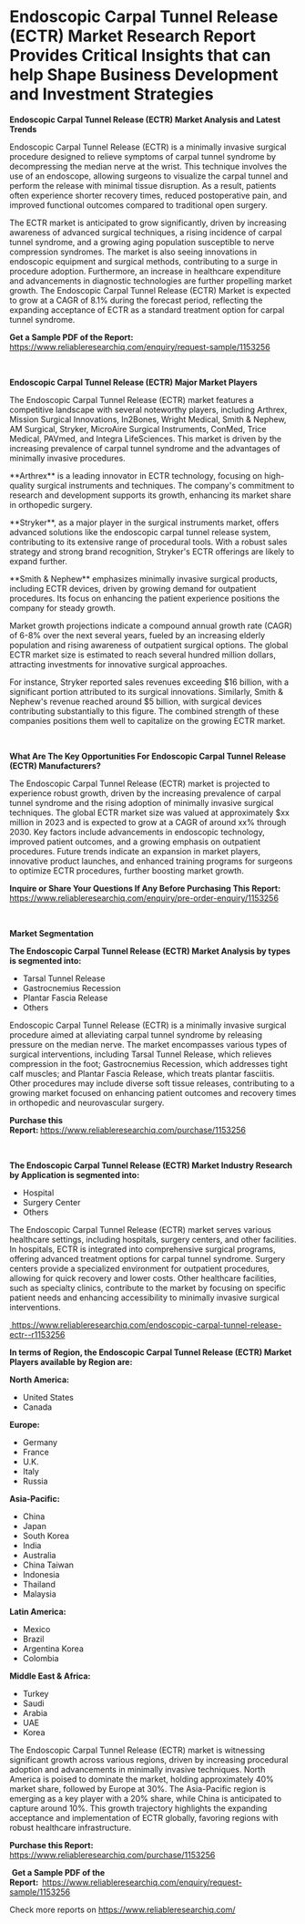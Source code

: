 <p><h1>Endoscopic Carpal Tunnel Release (ECTR) Market Research Report Provides Critical Insights that can help Shape Business Development and Investment Strategies</h1></p><p><strong>Endoscopic Carpal Tunnel Release (ECTR) Market Analysis and Latest Trends</strong></p>
<p><p>Endoscopic Carpal Tunnel Release (ECTR) is a minimally invasive surgical procedure designed to relieve symptoms of carpal tunnel syndrome by decompressing the median nerve at the wrist. This technique involves the use of an endoscope, allowing surgeons to visualize the carpal tunnel and perform the release with minimal tissue disruption. As a result, patients often experience shorter recovery times, reduced postoperative pain, and improved functional outcomes compared to traditional open surgery.</p><p>The ECTR market is anticipated to grow significantly, driven by increasing awareness of advanced surgical techniques, a rising incidence of carpal tunnel syndrome, and a growing aging population susceptible to nerve compression syndromes. The market is also seeing innovations in endoscopic equipment and surgical methods, contributing to a surge in procedure adoption. Furthermore, an increase in healthcare expenditure and advancements in diagnostic technologies are further propelling market growth. The Endoscopic Carpal Tunnel Release (ECTR) Market is expected to grow at a CAGR of 8.1% during the forecast period, reflecting the expanding acceptance of ECTR as a standard treatment option for carpal tunnel syndrome.</p></p>
<p><strong>Get a Sample PDF of the Report:&nbsp;</strong> <a href="https://www.reliableresearchiq.com/enquiry/request-sample/1153256?utm_campaign=2282&utm_medium=2&utm_source=Github&utm_content=ia&utm_term=11032025&utm_id=endoscopic-carpal-tunnel-release-ectr">https://www.reliableresearchiq.com/enquiry/request-sample/1153256</a></p>
<p>&nbsp;</p>
<p><strong>Endoscopic Carpal Tunnel Release (ECTR) Major Market Players</strong></p>
<p><p>The Endoscopic Carpal Tunnel Release (ECTR) market features a competitive landscape with several noteworthy players, including Arthrex, Mission Surgical Innovations, In2Bones, Wright Medical, Smith & Nephew, AM Surgical, Stryker, MicroAire Surgical Instruments, ConMed, Trice Medical, PAVmed, and Integra LifeSciences. This market is driven by the increasing prevalence of carpal tunnel syndrome and the advantages of minimally invasive procedures.</p><p>**Arthrex** is a leading innovator in ECTR technology, focusing on high-quality surgical instruments and techniques. The company's commitment to research and development supports its growth, enhancing its market share in orthopedic surgery.</p><p>**Stryker**, as a major player in the surgical instruments market, offers advanced solutions like the endoscopic carpal tunnel release system, contributing to its extensive range of procedural tools. With a robust sales strategy and strong brand recognition, Stryker's ECTR offerings are likely to expand further.</p><p>**Smith & Nephew** emphasizes minimally invasive surgical products, including ECTR devices, driven by growing demand for outpatient procedures. Its focus on enhancing the patient experience positions the company for steady growth.</p><p>Market growth projections indicate a compound annual growth rate (CAGR) of 6-8% over the next several years, fueled by an increasing elderly population and rising awareness of outpatient surgical options. The global ECTR market size is estimated to reach several hundred million dollars, attracting investments for innovative surgical approaches. </p><p>For instance, Stryker reported sales revenues exceeding $16 billion, with a significant portion attributed to its surgical innovations. Similarly, Smith & Nephew's revenue reached around $5 billion, with surgical devices contributing substantially to this figure. The combined strength of these companies positions them well to capitalize on the growing ECTR market.</p></p>
<p>&nbsp;</p>
<p><strong>What Are The Key Opportunities For Endoscopic Carpal Tunnel Release (ECTR) Manufacturers?</strong></p>
<p><p>The Endoscopic Carpal Tunnel Release (ECTR) market is projected to experience robust growth, driven by the increasing prevalence of carpal tunnel syndrome and the rising adoption of minimally invasive surgical techniques. The global ECTR market size was valued at approximately $xx million in 2023 and is expected to grow at a CAGR of around xx% through 2030. Key factors include advancements in endoscopic technology, improved patient outcomes, and a growing emphasis on outpatient procedures. Future trends indicate an expansion in market players, innovative product launches, and enhanced training programs for surgeons to optimize ECTR procedures, further boosting market growth.</p></p>
<p><strong>Inquire or Share Your Questions If Any Before Purchasing This Report:</strong> <a href="https://www.reliableresearchiq.com/enquiry/pre-order-enquiry/1153256?utm_campaign=2282&utm_medium=2&utm_source=Github&utm_content=ia&utm_term=11032025&utm_id=endoscopic-carpal-tunnel-release-ectr">https://www.reliableresearchiq.com/enquiry/pre-order-enquiry/1153256</a></p>
<p>&nbsp;</p>
<p><strong>Market Segmentation</strong></p>
<p><strong>The Endoscopic Carpal Tunnel Release (ECTR) Market Analysis by types is segmented into:</strong></p>
<p><ul><li>Tarsal Tunnel Release</li><li>Gastrocnemius Recession</li><li>Plantar Fascia Release</li><li>Others</li></ul></p>
<p><p>Endoscopic Carpal Tunnel Release (ECTR) is a minimally invasive surgical procedure aimed at alleviating carpal tunnel syndrome by releasing pressure on the median nerve. The market encompasses various types of surgical interventions, including Tarsal Tunnel Release, which relieves compression in the foot; Gastrocnemius Recession, which addresses tight calf muscles; and Plantar Fascia Release, which treats plantar fasciitis. Other procedures may include diverse soft tissue releases, contributing to a growing market focused on enhancing patient outcomes and recovery times in orthopedic and neurovascular surgery.</p></p>
<p><strong>Purchase this Report:&nbsp;</strong><a href="https://www.reliableresearchiq.com/purchase/1153256?utm_campaign=2282&utm_medium=2&utm_source=Github&utm_content=ia&utm_term=11032025&utm_id=endoscopic-carpal-tunnel-release-ectr">https://www.reliableresearchiq.com/purchase/1153256</a></p>
<p>&nbsp;</p>
<p><strong>The Endoscopic Carpal Tunnel Release (ECTR) Market Industry Research by Application is segmented into:</strong></p>
<p><ul><li>Hospital</li><li>Surgery Center</li><li>Others</li></ul></p>
<p><p>The Endoscopic Carpal Tunnel Release (ECTR) market serves various healthcare settings, including hospitals, surgery centers, and other facilities. In hospitals, ECTR is integrated into comprehensive surgical programs, offering advanced treatment options for carpal tunnel syndrome. Surgery centers provide a specialized environment for outpatient procedures, allowing for quick recovery and lower costs. Other healthcare facilities, such as specialty clinics, contribute to the market by focusing on specific patient needs and enhancing accessibility to minimally invasive surgical interventions.</p></p>
<p><a href="https://www.reliableresearchiq.com/endoscopic-carpal-tunnel-release-ectr--r1153256?utm_campaign=2282&utm_medium=2&utm_source=Github&utm_content=ia&utm_term=11032025&utm_id=endoscopic-carpal-tunnel-release-ectr">&nbsp;https://www.reliableresearchiq.com/endoscopic-carpal-tunnel-release-ectr--r1153256</a></p>
<p><strong>In terms of Region, the Endoscopic Carpal Tunnel Release (ECTR) Market Players available by Region are:</strong></p>
<p>
    <p> <strong> North America: </strong>
        <ul>
            <li>United States</li>
            <li>Canada</li>
        </ul>
        </p> 
    <p> <strong> Europe: </strong>
        <ul>
            <li>Germany</li>
            <li>France</li>
            <li>U.K.</li>
            <li>Italy</li>
            <li>Russia</li>
        </ul>
        </p> 
    <p> <strong> Asia-Pacific: </strong>
        <ul>
            <li>China</li>
            <li>Japan</li>
            <li>South Korea</li>
            <li>India</li>
            <li>Australia</li>
            <li>China Taiwan</li>
            <li>Indonesia</li>
            <li>Thailand</li>
            <li>Malaysia</li>
        </ul>
        </p> 
    <p> <strong> Latin America: </strong>
        <ul>
            <li>Mexico</li>
            <li>Brazil</li>
            <li>Argentina Korea</li>
            <li>Colombia</li>
        </ul>
        </p> 
    <p> <strong> Middle East & Africa: </strong>
        <ul>
            <li>Turkey</li>
            <li>Saudi</li>
            <li>Arabia</li>
            <li>UAE</li>
            <li>Korea</li>
        </ul>
    </p>
    </p>
<p><p>The Endoscopic Carpal Tunnel Release (ECTR) market is witnessing significant growth across various regions, driven by increasing procedural adoption and advancements in minimally invasive techniques. North America is poised to dominate the market, holding approximately 40% market share, followed by Europe at 30%. The Asia-Pacific region is emerging as a key player with a 20% share, while China is anticipated to capture around 10%. This growth trajectory highlights the expanding acceptance and implementation of ECTR globally, favoring regions with robust healthcare infrastructure.</p></p>
<p><strong>Purchase this Report: </strong><a href="https://www.reliableresearchiq.com/purchase/1153256?utm_campaign=2282&utm_medium=2&utm_source=Github&utm_content=ia&utm_term=11032025&utm_id=endoscopic-carpal-tunnel-release-ectr">https://www.reliableresearchiq.com/purchase/1153256</a></p>
<p>&nbsp;<strong>Get a Sample PDF of the Report:&nbsp;&nbsp;</strong><a href="https://www.reliableresearchiq.com/enquiry/request-sample/1153256?utm_campaign=2282&utm_medium=2&utm_source=Github&utm_content=ia&utm_term=11032025&utm_id=endoscopic-carpal-tunnel-release-ectr">https://www.reliableresearchiq.com/enquiry/request-sample/1153256</a></p>
<p><strong></strong></p>
<p>Check more reports on <a href="https://www.reliableresearchiq.com/?utm_campaign=2282&utm_medium=2&utm_source=Github&utm_content=ia&utm_term=11032025&utm_id=endoscopic-carpal-tunnel-release-ectr">https://www.reliableresearchiq.com/</a></p>